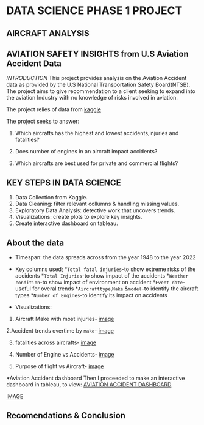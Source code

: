 # DATA SCIENCE PHASE 1 PROJECT
## AIRCRAFT ANALYSIS
## AVIATION SAFETY INSIGHTS from U.S Aviation Accident Data

*INTRODUCTION*
This project provides analysis on the Aviation Accident data as provided by the U.S National Transportation Safety Board(NTSB). The project aims to give recommendation to a client seeking to expand into the aviation Industry with no knowledge of risks involved in aviation.

The project relies of data from [kaggle](https://www.kaggle.com/datasets/drealbash/aviation-accident-from-1919-2023?select=aviation-accident-data-2023-05-16.csv) 

The project seeks to answer:
 1. Which aircrafts has the highest and lowest accidents,injuries and fatalities?

 2. Does number of engines in an aircraft impact accidents?

 3. Which aircrafts are best used for private and commercial flights?


 ## KEY STEPS IN DATA SCIENCE
 1. Data Collection from Kaggle.
 2. Data Cleaning: filter relevant collumns & handling missing values.
 3. Exploratory Data Analysis: detective work that uncovers trends.
 4. Visualizations: create plots to explore key insights.
 5. Create interactive dashboard on tableau.

 ## About the data
 * Timespan: the data spreads across from the year 1948 to the year 2022
 * Key columns used;
   *`Total fatal injuries`-to show extreme risks of the accidents
   *`Total Injuries`-to show impact of the  accidents
   *`Weather condition`-to show impact of environment on accident
   *`Event date`-useful for overal trends
   *`Aircrafttype`,`Make` &`model`-to identify the aircraft types
   *`Number of Engines`-to identify its impact on accidents


 * Visualizations:
 1. Aircraft Make with most injuries-
 [image](./Images/Make&Accident_trends.png)

 2.Accident trends overtime by `make`- [image](./Images./Aircraft&Injuries.png)

 3. fatalities across aircrafts- [image](./Images/Aircraft&fatalities_trends.png)

 4. Number of Engine vs Accidents- [image](./Images/engines&Accidents_trends.png)

 5. Purpose of flight vs Aircraft- [image](./Images/Aircraft&Purpose_trends.png)


 *Aviation Accident dashboard
 Then I proceeded to make an interactive dashboard in tableau, to view: [AVIATION ACCIDENT DASHBOARD](https://public.tableau.com/app/profile/sharon.kipruto/viz/AVIATIONACCIDENTDASHBOARD/AVIATIONACCIDENTDASHBOARD2#1)

 [IMAGE](./Images/AVIATION%20ACCIDENT%20DASHBOARD.png)


## Recomendations & Conclusion


